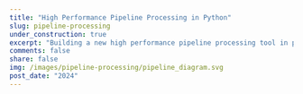 ```yaml
---
title: "High Performance Pipeline Processing in Python"
slug: pipeline-processing
under_construction: true
excerpt: "Building a new high performance pipeline processing tool in python."
comments: false
share: false
img: /images/pipeline-processing/pipeline_diagram.svg
post_date: "2024"
---
```


### 
